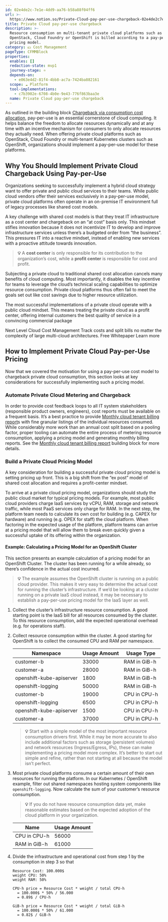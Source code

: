 ```yaml
---
id: 02e4de2c-7e1e-4dd9-aa76-b58a88f04ff6
url: >-
  https://www.notion.so/Private-Cloud-pay-per-use-chargeback-02e4de2c7e1e4dd9aa76b58a88f04ff6
title: Private Cloud pay-per-use chargeback
description: >-
  Resource consumption on multi-tenant private cloud platforms such as
  OpenStack, Cloud Foundry or OpenShift is billed according to a pay-per-use
  pricing model.
category: 💵 Cost Management
pageType: CFMMBlock
properties:
  enables: []
  redaction-state: mvp1
  journey-stage: ⭐️
  depends-on:
    - e063e4d2-81f4-4bb8-ac7a-7424ba882161
  scope: ☁️ Platform
  tool-implementations:
    - c7b3902e-6708-4b0e-9e43-776f863baa3e
  name: Private Cloud pay-per-use chargeback
---
```


As outlined in the building block [Chargeback via consumption cost allocation](/maturity-model/cost-management/chargeback-via-consumption-cost-allocation.md), pay-per-use is an essential cornerstone of cloud computing. It helps balance the freedom to allocate resources dynamically and at any time with an incentive mechanism for consumers to only allocate resources they actually need. When offering private cloud platforms such as OpenStack, Cloud Foundry or multi-tenant Kubernetes clusters such as OpenShift, organizations should implement a pay-per-use model for these platforms. 

## Why You Should Implement Private Cloud Chargeback Using Pay-per-Use 

Organizations seeking to successfully implement a hybrid cloud strategy want to offer private and public cloud services to their teams. While public cloud vendors offer their services exclusively in a pay-per-use model, private cloud platforms often operate in an on-premise IT environment full of legacy processes like shared cost models.

A key challenge with shared cost models is that they treat IT infrastructure as a cost center and chargeback on an “at cost” basis only. This mindset stifles innovation because it does not incentivize IT to develop and improve infrastructure services unless there’s a budgeted order from “the business”. This pressures IT into a reactive mindset, instead of enabling new services with a proactive attitude towards innovation. 

> **💡** A **cost center** is only responsible for its contribution to the organization’s cost, while a **profit center** is responsible for cost and profit. 

Subjecting a private cloud to traditional shared cost allocation cancels many benefits of cloud computing. Most importantly, it disables the key incentive for teams to leverage the cloud’s technical scaling capabilities to optimize resource consumption. Private cloud platforms thus often fail to meet the goals set out like cost savings due to higher resource utilization.

The most successful implementations of a private cloud operate with a public cloud mindset. This means treating the private cloud as a profit center, offering internal customers the best quality of service in a convincing commercial package

<!--notion-markdown-cms:raw-->
<CallToAction>
  <CtaHeader>Next Level Cloud Cost Management</CtaHeader>
  <CtaText>Track costs and split bills no matter the complexity of large multi-cloud architectures.</CtaText>
  <CtaButton class="btn-primary" url="https://www.meshcloud.io/finops/">Free Whitepaper</CtaButton>
  <CtaButton class="btn-secondary" url="https://www.meshcloud.io/2020/12/23/the-2021-guide-to-multi-cloud-billing-and-cost-management/">Learn more</CtaButton>
</CallToAction>

## How to Implement Private Cloud Pay-per-Use Pricing

Now that we covered the motivation for using a pay-per-use cost model to chargeback private cloud consumption, this section looks at key considerations for successfully implementing such a pricing model.

### Automate Private Cloud Metering and Chargeback

In order to provide cost feedback loops to all IT system stakeholders (responsible product owners, engineers), cost reports must be available on a frequent basis. It’s a best practice to provide [Monthly cloud tenant billing report](/maturity-model/cost-management/monthly-cloud-tenant-billing-report.md)s with fine granular listings of the individual resources consumed. While considerably more work than an annual cost split based on a pooling factor, proper tooling can automate the entire process of metering resource consumption, applying a pricing model and generating monthly billing reports. See the [Monthly cloud tenant billing report](/maturity-model/cost-management/monthly-cloud-tenant-billing-report.md) building block for more details.

### Build a Private Cloud Pricing Model

A key consideration for building a successful private cloud pricing model is setting pricing up front. This is a big shift from the “ex post” model of shared cost allocation and requires a profit-center mindset.

To arrive at a private cloud pricing model, organizations should study the public cloud market for typical pricing models. For example, most public cloud providers charge IaaS services by vCPU, RAM, storage and network traffic, while most PaaS services only charge for RAM. In the next step, the platform team needs to calculate its own cost for building (e.g. CAPEX for hardware) and running (e.g. OPEX for staff) the cloud platform. When factoring in the expected usage of the platform, platform teams can arrive at a pricing model that will allow them to break even quickly given a successful uptake of its offering within the organization.

#### Example: Calculating a Pricing Model for an OpenShift Cluster 

This section presents an example calculation of a pricing model for an OpenShift Cluster. The cluster has been running for a while already, so there’s confidence in the actual cost incurred.

> **💡** The example assumes the OpenShift cluster is running on a public cloud provider. This makes it very easy to determine the actual cost for running the cluster’s infrastructure. If we’d be looking at a cluster running on a private IaaS cloud instead, it may be necessary to establish a pay-per-use pricing model for the IaaS layer as well.

1. Collect the cluster’s infrastructure resource consumption. A good starting point is the IaaS bill for all resources consumed by the cluster. To this resource consumption, add the expected operational overhead (e.g. for operations staff).

1. Collect resource consumption within the cluster. A good starting for OpenShift is to collect the consumed CPU and RAM per namespace.

    <!-- included database 2416694f-cb53-41e8-99f2-a9f8fb5b9b04 -->
    | Namespace                | Usage Amount | Usage Type   |
    | ------------------------ | ------------ | ------------ |
    | customer-b               | 33000        | RAM in GiB-h |
    | customer-a               | 28000        | RAM in GiB-h |
    | openshift-kube-apiserver | 1800         | RAM in GiB-h |
    | openshift-logging        | 50000        | RAM in GiB-h |
    | customer-b               | 19000        | CPU in CPU-h |
    | openshift-logging        | 6500         | CPU in CPU-h |
    | openshift-kube-apiserver | 1500         | CPU in CPU-h |
    | customer-a               | 37000        | CPU in CPU-h |

    > **💡** Start with a simple model of the most important resource consumption drivers first. While it may be more accurate to also include additional factors such as storage (persistent volumes) and network resources (Ingress/Egress, IPs), these can make implementing a pricing model more complex. It’s better to start out simple and refine, rather than not starting at all because the model isn’t perfect.

1. Most private cloud platforms consume a certain amount of their own resources for running the platform. In our Kubernetes / OpenShift example, filter out shared namespaces hosting system components like `openshift-logging`.  Now calculate the sum of your customer’s resource consumption.

    > **💡** If you do not have resource consumption data yet, make reasonable estimates based on the expected adoption of the cloud platform in your organization.

    <!-- included database f6d47d09-c8fa-42d2-86c0-e6f54d23c3b5 -->
    | Name         | Usage Amount |
    | ------------ | ------------ |
    | CPU in CPU-h | 56000        |
    | RAM in GiB-h | 61000        |

1. Divide the infrastructure and operational cost from step 1 by the consumption in step 3 so that 

    ```plain text
    Resource Cost: 100.000$
    weight CPU: 50%
    weight RAM: 50%
    
    CPU-h price = Resource Cost * weight / total CPU-h 
      = 100.000$ * 50% / 56.000 
      = 0.89$ / CPU-h
    
    GiB-h price = Resource Cost * weight / total GiB-h 
      = 100.000$ * 50% / 61.000 
      = 0.82$ / GiB-h
    ```

    